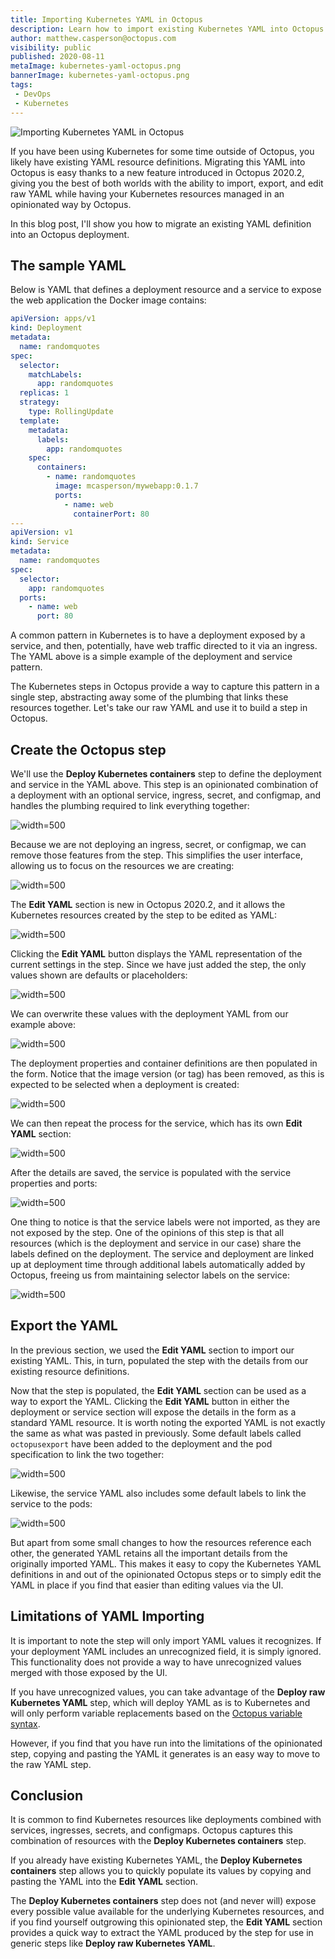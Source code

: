 ```yaml
---
title: Importing Kubernetes YAML in Octopus
description: Learn how to import existing Kubernetes YAML into Octopus steps
author: matthew.casperson@octopus.com
visibility: public
published: 2020-08-11
metaImage: kubernetes-yaml-octopus.png
bannerImage: kubernetes-yaml-octopus.png
tags:
 - DevOps
 - Kubernetes
---
```


![Importing Kubernetes YAML in Octopus](kubernetes-yaml-octopus.png)

If you have been using Kubernetes for some time outside of Octopus, you likely have existing YAML resource definitions. Migrating this YAML into Octopus is easy thanks to a new feature introduced in Octopus 2020.2, giving you the best of both worlds with the ability to import, export, and edit raw YAML while having your Kubernetes resources managed in an opinionated way by Octopus.

In this blog post, I'll show you how to migrate an existing YAML definition into an Octopus deployment.

## The sample YAML

Below is YAML that defines a deployment resource and a service to expose the web application the Docker image contains:

```yaml
apiVersion: apps/v1
kind: Deployment
metadata:
  name: randomquotes
spec:
  selector:
    matchLabels:
      app: randomquotes
  replicas: 1
  strategy:
    type: RollingUpdate
  template:
    metadata:
      labels:
        app: randomquotes
    spec:
      containers:
        - name: randomquotes
          image: mcasperson/mywebapp:0.1.7
          ports:
            - name: web
              containerPort: 80
---
apiVersion: v1
kind: Service
metadata:
  name: randomquotes
spec:
  selector:
    app: randomquotes
  ports:
    - name: web
      port: 80
```

A common pattern in Kubernetes is to have a deployment exposed by a service, and then, potentially, have web traffic directed to it via an ingress. The YAML above is a simple example of the deployment and service pattern.

The Kubernetes steps in Octopus provide a way to capture this pattern in a single step, abstracting away some of the plumbing that links these resources together. Let's take our raw YAML and use it to build a step in Octopus.

## Create the Octopus step

We'll use the **Deploy Kubernetes containers** step to define the deployment and service in the YAML above. This step is an opinionated combination of a deployment with an optional service, ingress, secret, and configmap, and handles the plumbing required to link everything together:

![](deploy-containers.png "width=500")

Because we are not deploying an ingress, secret, or configmap, we can remove those features from the step. This simplifies the user interface, allowing us to focus on the resources we are creating:

![](disable-features.png "width=500")

The **Edit YAML** section is new in Octopus 2020.2, and it allows the Kubernetes resources created by the step to be edited as YAML:

![](deployment-edit-yaml.png "width=500")

Clicking the **Edit YAML** button displays the YAML representation of the current settings in the step. Since we have just added the step, the only values shown are defaults or placeholders:

![](deployment-default-yaml.png "width=500")

We can overwrite these values with the deployment YAML from our example above:

![](deployment-paste-yaml.png "width=500")

The deployment properties and container definitions are then populated in the form. Notice that the image version (or tag) has been removed, as this is expected to be selected when a deployment is created:

![](populated-deployment.png "width=500")

We can then repeat the process for the service, which has its own **Edit YAML** section:

![](service-edit-yaml.png "width=500")

After the details are saved, the service is populated with the service properties and ports:

![](service-pasted-yaml.png "width=500")

One thing to notice is that the service labels were not imported, as they are not exposed by the step. One of the opinions of this step is that all resources (which is the deployment and service in our case) share the labels defined on the deployment. The service and deployment are linked up at deployment time through additional labels automatically added by Octopus, freeing us from maintaining selector labels on the service:

![](populated-service.png "width=500")

## Export the YAML

In the previous section, we used the **Edit YAML** section to import our existing YAML. This, in turn, populated the step with the details from our existing resource definitions.

Now that the step is populated, the **Edit YAML** section can be used as a way to export the YAML. Clicking the **Edit YAML** button in either the deployment or service section will expose the details in the form as a standard YAML resource. It is worth noting the exported YAML is not exactly the same as what was pasted in previously. Some default labels called `octopusexport` have been added to the deployment and the pod specification to link the two together:

![](deployment-export.png "width=500")

Likewise, the service YAML also includes some default labels to link the service to the pods:

![](service-export.png "width=500")

But apart from some small changes to how the resources reference each other, the generated YAML retains all the important details from the originally imported YAML. This makes it easy to copy the Kubernetes YAML definitions in and out of the opinionated Octopus steps or to simply edit the YAML in place if you find that easier than editing values via the UI.

## Limitations of YAML Importing

It is important to note the step will only import YAML values it recognizes. If your deployment YAML includes an unrecognized field, it is simply ignored. This functionality does not provide a way to have unrecognized values merged with those exposed by the UI.

If you have unrecognized values, you can take advantage of the **Deploy raw Kubernetes YAML** step, which will deploy YAML as is to Kubernetes and will only perform variable replacements based on the [Octopus variable syntax](https://octopus.com/docs/projects/variables/variable-substitutions).

However, if you find that you have run into the limitations of the opinionated step, copying and pasting the YAML it generates is an easy way to move to the raw YAML step.

## Conclusion

It is common to find Kubernetes resources like deployments combined with services, ingresses, secrets, and configmaps. Octopus captures this combination of resources with the **Deploy Kubernetes containers** step.

If you already have existing Kubernetes YAML, the **Deploy Kubernetes containers** step allows you to quickly populate its values by copying and pasting the YAML into the **Edit YAML** section.

The **Deploy Kubernetes containers** step does not (and never will) expose every possible value available for the underlying Kubernetes resources, and if you find yourself outgrowing this opinionated step, the **Edit YAML** section provides a quick way to extract the YAML produced by the step for use in generic steps like **Deploy raw Kubernetes YAML**.
